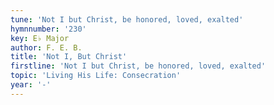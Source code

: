 ```yaml
---
tune: 'Not I but Christ, be honored, loved, exalted'
hymnnumber: '230'
key: E♭ Major
author: F. E. B.
title: 'Not I, But Christ'
firstline: 'Not I but Christ, be honored, loved, exalted'
topic: 'Living His Life: Consecration'
year: '-'
---
```

